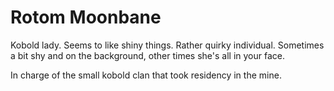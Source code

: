 # Rotom Moonbane
Kobold lady. Seems to like shiny things. Rather quirky individual. Sometimes a bit shy and on the background, other times she's all in your face.

In charge of the small kobold clan that took residency in the mine.